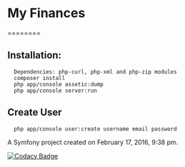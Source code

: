 # My Finances
========

## Installation:
```
  Dependencies: php-curl, php-xml and php-zip modules
  composer install
  php app/console assetic:dump
  php app/console server:run
```

## Create User
```
  php app/console user:create username email password
```

A Symfony project created on February 17, 2016, 9:38 pm.


[![Codacy Badge](https://api.codacy.com/project/badge/Grade/0df0b86babfe47cd8c640690894f0d8a)](https://www.codacy.com/app/amanuel-martins/abnamro?utm_source=github.com&amp;utm_medium=referral&amp;utm_content=ammartins/abnamro&amp;utm_campaign=Badge_Grade)
